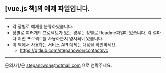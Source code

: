 ## [vue.js 책]의 예제 파일입니다.
----------------------------------------
* 각 장별로 예제를 분류하였습니다.
* 장별로 여러개의 프로젝트가 있는 경우는 장별로 Readme파일이 있습니다. 각 절마다 어떤 프로젝트를 사용하는지 명시되어 있습니다.
* 이 책에서 사용하는 서비스 API 예제는 다음을 확인하세요.    
   * https://github.com/stepanowon/contactsvc 
  
---------------------------------------
문의사항은 <stepanowon@hotmail.com> 으로 연락주세요.